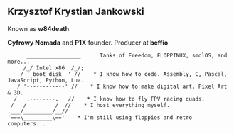 ## Krzysztof Krystian Jankowski

Known as **w84death**. 

**Cyfrowy Nomada** and **P1X** founder. Producer at **beffio**.

```
      _________________      Tanks of Freedom, FLOPPINUX, smolOS, and more...
     /_/ Intel x86  /_/;    
    / ' boot disk  ' //    * I know how to code. Assembly, C, Pascal, JavaScript, Python, Lua.
   / '------------' //    * I know how to make digital art. Pixel Art & 3D.
  /   .--------.   //    * I know how to fly FPV racing quads.
 /   /         /  //    * I host everything myself.
.___/_________/__//
'===\_________\=='    * I'm still using floppies and retro computers...
```
